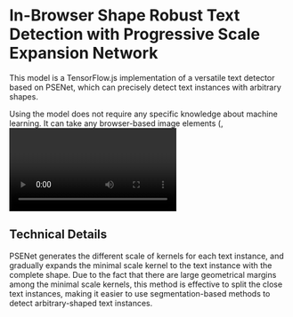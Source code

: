 # In-Browser Shape Robust Text Detection with Progressive Scale Expansion Network

This model is a TensorFlow.js implementation of a versatile text detector based on PSENet, which can precisely detect text instances with arbitrary shapes.

Using the model does not require any specific knowledge about machine learning. It can take any browser-based image elements (<img>, <video> and <canvas> elements, for example) as input return an array of bounding boxes.

## Technical Details

PSENet generates the different scale of kernels for each text instance, and gradually expands the minimal scale kernel to the text instance with the complete shape. Due to the fact that there are large geometrical margins among the minimal scale kernels, this method is effective to split the close text instances, making it easier to use segmentation-based methods to detect arbitrary-shaped text instances.
